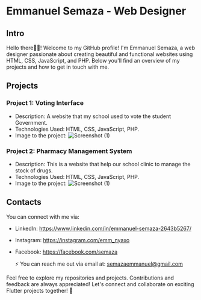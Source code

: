 # Emmanuel Semaza - Web Designer

## Intro
Hello there👋👋! Welcome to my GitHub profile! I'm Emmanuel Semaza, a web designer passionate about creating beautiful and functional websites using HTML, CSS, JavaScript, and PHP. Below you'll find an overview of my projects and how to get in touch with me. 


## Projects

### Project 1: Voting Interface
- Description: A website that my school used to vote the student Government.
- Technologies Used: HTML, CSS, JavaScript, PHP.
- Image to the project:
  ![Screenshot (1)](https://github.com/semaza1/semaza1/assets/120005066/009510fd-1ef3-4e0d-a513-a01d558c3d4e)

### Project 2: Pharmacy Management System
- Description: This is a website that help our school clinic to manage the stock of drugs.
- Technologies Used: HTML, CSS, JavaScript, PHP.
- Image to the project:
  ![Screenshot (1)](https://github.com/semaza1/semaza1/assets/120005066/009510fd-1ef3-4e0d-a513-a01d558c3d4e)


## Contacts

You can connect with me via:

- LinkedIn: https://www.linkedin.com/in/emmanuel-semaza-2643b5267/
- Instagram: https://instagram.com/emm_nyaxo
- Facebook: https://facebook.com/semaza
  
  ⚡ You can reach me out via email at: semazaemmanuel@gmail.com

Feel free to explore my repositories and projects. Contributions and feedback are always appreciated!
Let's connect and collaborate on exciting Flutter projects together! 🤝
